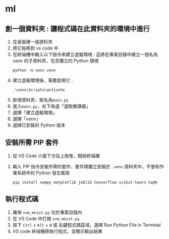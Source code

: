 # ml

## 創一個資料夾 : 讓程式碼在此資料夾的環境中進行
1. 在桌面建一個資料夾
2. 將它拖移到 vs code 中
3. 在終端機中輸入以下指令來建立虛擬環境 : 這將在專案目錄中建立一個名為 venv 的子資料夾，包含獨立的 Python 環境
   ```
   python -m venv venv
   ```
4. 建立虛擬環境後，需要啟用它 :
   ```
   .\venv\Scripts\activate
   ```
6. 新增資料夾，取名為`main.py`
7. 進入`main.py`，右下角選「選取解譯器」
8. 選擇「建立虛擬環境」
9. 選擇「venv」
10. 選擇已安裝的 Python 版本

## 安裝所需 PIP 套件

1. 從 VS Code 介面下方往上拖曳，開啟終端機
   
2. 輸入 PIP 指令安裝所需的套件，套件將獨立安裝於 `.venv` 資料夾中，不會和作業系統中的 Python 發生衝突
   ```
   pip install numpy matplotlib joblib tensorflow scikit-learn tqdm
   ```

## 執行程式碼

1. 確保 `svm_mnist.py` 位於專案目錄內
2. 在 VS Code 中打開 `svm_mnist.py`
3. 按下 `Ctrl` + `Alt` + `N` 或 右鍵程式碼區域，選擇 Run Python File in Terminal
4. VS code 終端機將執行程式，並顯示輸出結果

